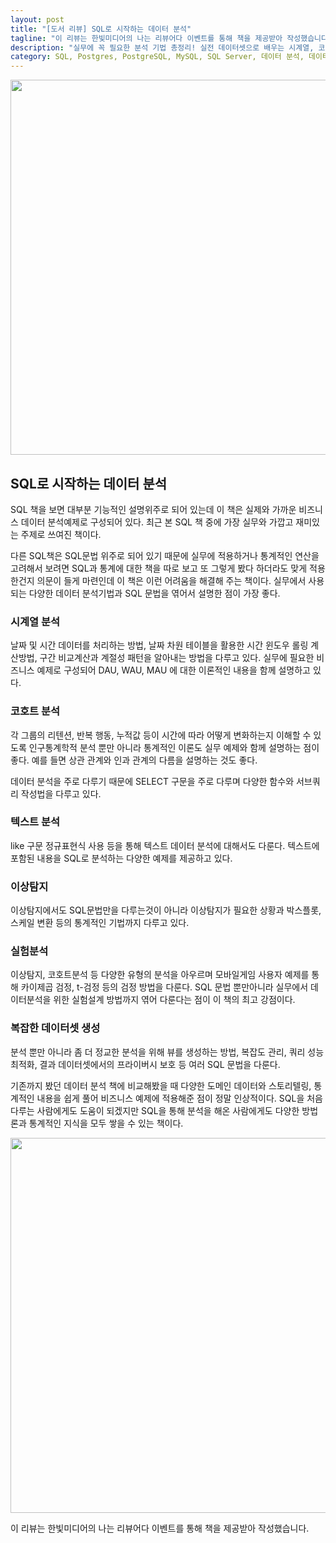 ```yaml
---
layout: post
title: "[도서 리뷰] SQL로 시작하는 데이터 분석"
tagline: "이 리뷰는 한빛미디어의 나는 리뷰어다 이벤트를 통해 책을 제공받아 작성했습니다."
description: "실무에 꼭 필요한 분석 기법 총정리! 실전 데이터셋으로 배우는 시계열, 코호트, 텍스트 분석"
category: SQL, Postgres, PostgreSQL, MySQL, SQL Server, 데이터 분석, 데이터 과학, 데이터 사이언스, 데이터, 빅데이터, 데이터베이스, 쿼리, 데이터 준비, 데이터셋
---
```


<img src="https://i.imgur.com/GoICne4.jpg" width="600">

## SQL로 시작하는 데이터 분석

SQL 책을 보면 대부분 기능적인 설명위주로 되어 있는데
이 책은 실제와 가까운 비즈니스 데이터 분석예제로 구성되어 있다.
최근 본 SQL 책 중에 가장 실무와 가깝고 재미있는 주제로 쓰여진 책이다.

다른 SQL책은 SQL문법 위주로 되어 있기 때문에 실무에 적용하거나 통계적인 연산을 고려해서 보려면 SQL과 통계에 대한 책을 따로 보고 또 그렇게 봤다 하더라도 맞게 적용한건지 의문이 들게 마련인데 이 책은 이런 어려움을 해결해 주는 책이다. 실무에서 사용되는 다양한 데이터 분석기법과 SQL 문법을 엮어서 설명한 점이 가장 좋다.


### 시계열 분석

날짜 및 시간 데이터를 처리하는 방법, 날짜 차원 테이블을 활용한 시간 윈도우 롤링 계산방법, 구간 비교계산과 계절성 패턴을 알아내는 방법을 다루고 있다.
실무에 필요한 비즈니스 예제로 구성되어 DAU, WAU, MAU 에 대한 이론적인 내용을 함께 설명하고 있다. 


### 코호트 분석
각 그룹의 리텐션, 반복 행동, 누적값 등이 시간에 따라 어떻게 변화하는지 이해할 수 있도록 인구통계학적 분석 뿐만 아니라 통계적인 이론도 실무 예제와 함께 설명하는 점이 좋다. 예를 들면 상관 관계와 인과 관계의 다름을 설명하는 것도 좋다.

데이터 분석을 주로 다루기 때문에 SELECT 구문을 주로 다루며 다양한 함수와 서브쿼리 작성법을 다루고 있다.

### 텍스트 분석
like 구문 정규표현식 사용 등을 통해 텍스트 데이터 분석에 대해서도 다룬다. 텍스트에 포함된 내용을 SQL로 분석하는 다양한 예제를 제공하고 있다.

### 이상탐지
이상탐지에서도 SQL문법만을 다루는것이 아니라 이상탐지가 필요한 상황과 박스플롯, 스케일 변환 등의 통계적인 기법까지 다루고 있다. 

### 실험분석

이상탐지, 코호트분석 등 다양한 유형의 분석을 아우르며 모바일게임 사용자 예제를 통해 카이제곱 검정, t-검정 등의 검정 방법을 다룬다. SQL 문법 뿐만아니라 실무에서 데이터분석을 위한 실험설계 방법까지 엮어 다룬다는 점이 이 책의 최고 강점이다. 


### 복잡한 데이터셋 생성

분석 뿐만 아니라 좀 더 정교한 분석을 위해 뷰를 생성하는 방법, 복잡도 관리, 쿼리 성능 최적화, 결과 데이터셋에서의 프라이버시 보호 등 여러 SQL 문법을 다룬다.


기존까지 봤던 데이터 분석 책에 비교해봤을 때 다양한 도메인 데이터와 스토리텔링, 통계적인 내용을 쉽게 풀어 비즈니스 예제에 적용해준 점이 정말 인상적이다. SQL을 처음 다루는 사람에게도 도움이 되겠지만 SQL을 통해 분석을 해온 사람에게도 다양한 방법론과 통계적인 지식을 모두 쌓을 수 있는 책이다.

<img src="https://i.imgur.com/mwoWIt7.jpg" width="600">


이 리뷰는 한빛미디어의 나는 리뷰어다 이벤트를 통해 책을 제공받아 작성했습니다.
